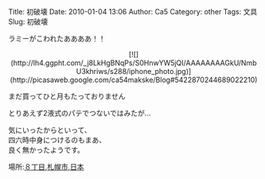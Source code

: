 Title: 初破壊
Date: 2010-01-04 13:06
Author: Ca5
Category: other
Tags: 文具
Slug: 初破壊

ラミーがこわれたああああ！！

<p>
<center>
[![](http://lh4.ggpht.com/_j8LkHgBNqPs/S0HnwYW5jQI/AAAAAAAAGkU/NmbU3khriws/s288/iphone_photo.jpg)](http://picasaweb.google.com/ca54makske/Blog#5422870244689022210)

</center>
  
まだ買ってひと月もたっておりません

</p>
とりあえず2液式のパテでつないではみたが...

気にいったからといって、  
四六時中身につけるのもまあ、  
良く無かったようです。

場所:[８丁目,札幌市,日本](http://maps.google.com/maps?q=%EF%BC%98%E4%B8%81%E7%9B%AE,%E6%9C%AD%E5%B9%8C%E5%B8%82,%E6%97%A5%E6%9C%AC%4043.013718%2C141.351341&z=10)
